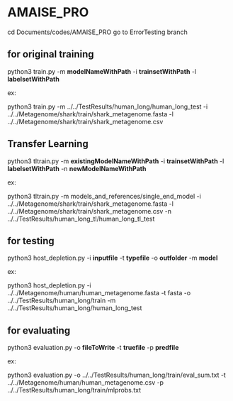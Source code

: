 # AMAISE_PRO

cd Documents/codes/AMAISE_PRO
go to ErrorTesting branch

## for original training

python3 train.py -m **modelNameWithPath** -i **trainsetWithPath** -l **labelsetWithPath**

ex: 

python3 train.py -m ../../TestResults/human_long/human_long_test -i ../../Metagenome/shark/train/shark_metagenome.fasta -l ../../Metagenome/shark/train/shark_metagenome.csv

## Transfer Learning

python3 tltrain.py -m **existingModelNameWithPath** -i **trainsetWithPath** -l **labelsetWithPath** -n **newModelNameWithPath**

ex:

python3 tltrain.py -m models_and_references/single_end_model -i ../../Metagenome/shark/train/shark_metagenome.fasta -l ../../Metagenome/shark/train/shark_metagenome.csv -n ../../TestResults/human_long_tl/human_long_tl_test

## for testing

python3 host_depletion.py -i **inputfile** -t **typefile** -o **outfolder** -m **model**

ex:

python3 host_depletion.py -i ../../Metagenome/human/human_metagenome.fasta -t fasta -o ../../TestResults/human_long/train -m ../../TestResults/human_long/human_long_test

## for evaluating

python3 evaluation.py -o **fileToWrite** -t **truefile** -p **predfile**

ex:

python3 evaluation.py -o ../../TestResults/human_long/train/eval_sum.txt -t ../../Metagenome/human/human_metagenome.csv -p ../../TestResults/human_long/train/mlprobs.txt


